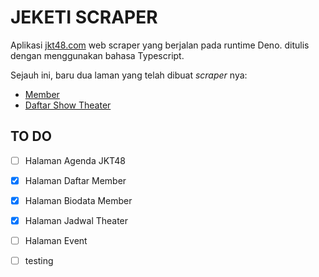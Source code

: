 # **JEKETI SCRAPER**

Aplikasi [jkt48.com](https://jkt48.com) web scraper yang berjalan pada runtime Deno. ditulis dengan menggunakan bahasa Typescript.

Sejauh ini, baru dua laman yang telah dibuat _scraper_ nya:

-   [Member](https://jkt48.com/member/list)
-   [Daftar Show Theater](https://jkt48.com/theater/schedule)

## **TO DO**

-   [ ] Halaman Agenda JKT48
-   [x] Halaman Daftar Member
-   [x] Halaman Biodata Member
-   [x] Halaman Jadwal Theater
-   [ ] Halaman Event

-   [ ] testing
